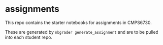 # assignments

This repo contains the starter notebooks for assignments in CMPS6730.

These are generated by `nbgrader generate_assignment` and are to be pulled into each student repo.
